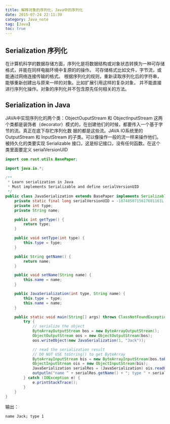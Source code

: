```yaml
---
title: 解释对象的序列化，Java中的序列化
date: 2015-07-24 22:11:39
category: Java_note
tag: [Java]
toc: true
---
```



## Serialization 序列化
在计算机科学的数据存储方面，序列化是将数据结构或对象状态转换为一种可存储格式，并能在同样电脑环境中复原的的操作。
可存储格式比如文件，字节流，或能通过网络连接传输的格式。
根据序列化的规则，重新读取序列化后的字符串，能够重新创建出与原来一样的对象。比如扩展引用这样的复杂对象，
并不能直接进行序列化操作。对象的序列化并不包含原先任何相关的方法。

## Serialization in Java
JAVA中实现序列化的两个类：ObjectOuputStream 和 ObjectInputStream
这两个类都是装饰者（decorator）模式的，在创建他们的时候，都要传入一个基于字节的流。真正在底下存贮序列化数
据的都是这些流。JAVA IO系统里的 OutputStream 和 InputStream 的子类。可以像操作一般的流一样来操作他们。
被持久化的类要实现 Serializable 接口，这是标记接口，没有任何函数。在这个类里面要定义 serialVersionUID
```java
import com.rust.utils.BasePaper;

import java.io.*;

/**
 * Learn serialization in Java
 * Must implements Serializable and define serialVersionUID
 */
public class JavaSerialization extends BasePaper implements Serializable {
    private static final long serialVersionUID = -1874850715617681161L;
    private int type;
    private String name;

    public int getType() {
        return type;
    }

    public void setType(int type) {
        this.type = type;
    }

    public String getName() {
        return name;
    }

    public void setName(String name) {
        this.name = name;
    }

    public JavaSerialization(int type, String name) {
        this.type = type;
        this.name = name;
    }

    public static void main(String[] args) throws ClassNotFoundException {
        try {
            // serialize the object
            ByteArrayOutputStream bos = new ByteArrayOutputStream();
            ObjectOutputStream oos = new ObjectOutputStream(bos);
            oos.writeObject(new JavaSerialization(1, "Jack"));

            // read the serialization result
            // DO NOT USE toString() to get ByteArray
            ByteArrayInputStream bis = new ByteArrayInputStream(bos.toByteArray());
            ObjectInputStream ois = new ObjectInputStream(bis);
            JavaSerialization serialRes = (JavaSerialization) ois.readObject();
            outputln("name " + serialRes.getName() + "; type " + serialRes.getType());
        } catch (IOException e) {
            e.printStackTrace();
        }
    }
}
```
输出：
```
name Jack; type 1
```
